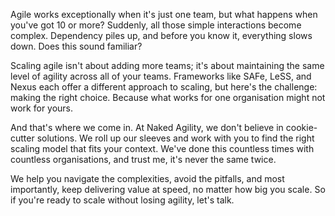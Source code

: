 Agile works exceptionally when it's just one team, but what happens when you've got 10 or more? Suddenly, all those simple interactions become complex. Dependency piles up, and before you know it, everything slows down. Does this sound familiar? 

Scaling agile isn't about adding more teams; it's about maintaining the same level of agility across all of your teams. Frameworks like SAFe, LeSS, and Nexus each offer a different approach to scaling, but here's the challenge: making the right choice. Because what works for one organisation might not work for yours. 

And that's where we come in. At Naked Agility, we don't believe in cookie-cutter solutions. We roll up our sleeves and work with you to find the right scaling model that fits your context. We've done this countless times with countless organisations, and trust me, it's never the same twice. 

We help you navigate the complexities, avoid the pitfalls, and most importantly, keep delivering value at speed, no matter how big you scale. So if you're ready to scale without losing agility, let's talk.
